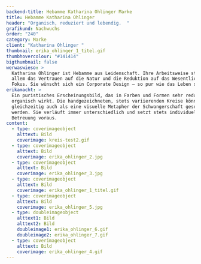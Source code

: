 ```yaml
---
backend-title: Hebamme Katharina Ohlinger Marke
title: Hebamme Katharina Ohlinger
header: "Organisch, reduziert und lebendig.  "
grafikund: Nachwuchs
order: "240"
category: Marke
client: "Katharina Ohlinger "
thumbnail: erika_ohlinger_1_titel.gif
thumbhovercolour: "#141414"
bigthumbnail: false
werwaswieso: >
  Katharina Ohlinger ist Hebamme aus Leidenschaft. Ihre Arbeitsweise stellt vor
  allem das Vertrauen auf die Natur und die Reduktion auf das Wesentliche in den
  Fokus. Sie wünscht sich ein Corporate Design – so pur wie das Leben selbst.   
erikamacht: >
  Ein puristisches Erscheinungsbild, das in Farben und Formen sehr reduziert und
  organisch wirkt. Die handgezeichneten, stets variierenden Kreise können dabei
  gleichzeitig auch als eine visuelle Metapher der Schwangerschaft gesehen
  werden. Sie verläuft immer unterschiedlich und setzt stets individuelle
  Betreuung voraus. 
content:
  - type: coverimageobject
    alttext: Bild
    coverimage: kreis-test2.gif
  - type: coverimageobject
    alttext: Bild
    coverimage: erika_ohlinger_2.jpg
  - type: coverimageobject
    alttext: Bild
    coverimage: erika_ohlinger_3.jpg
  - type: coverimageobject
    alttext: Bild
    coverimage: erika_ohlinger_1_titel.gif
  - type: coverimageobject
    alttext: Bild
    coverimage: erika_ohlinger_5.jpg
  - type: doubleimageobject
    alttext1: Bild
    alttext2: Bild
    doubleimage1: erika_ohlinger_6.gif
    doubleimage2: erika_ohlinger_7.gif
  - type: coverimageobject
    alttext: Bild
    coverimage: erika_ohlinger_4.gif
---
```


